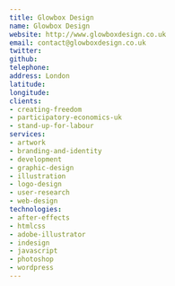 ```yaml
---
title: Glowbox Design
name: Glowbox Design
website: http://www.glowboxdesign.co.uk
email: contact@glowboxdesign.co.uk
twitter: 
github: 
telephone: 
address: London
latitude: 
longitude: 
clients:
- creating-freedom
- participatory-economics-uk
- stand-up-for-labour
services:
- artwork
- branding-and-identity
- development
- graphic-design
- illustration
- logo-design
- user-research
- web-design
technologies:
- after-effects
- htmlcss
- adobe-illustrator
- indesign
- javascript
- photoshop
- wordpress
---
```


